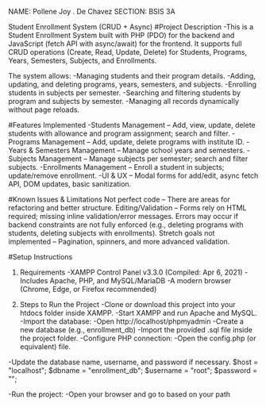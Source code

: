 NAME: Pollene Joy . De Chavez
SECTION: BSIS 3A


Student Enrollment System (CRUD + Async)
#Project Description
-This is a Student Enrollment System built with PHP (PDO) for the backend and JavaScript (fetch API with async/await) for the frontend.
It supports full CRUD operations (Create, Read, Update, Delete) for Students, Programs, Years, Semesters, Subjects, and Enrollments.

The system allows:
-Managing students and their program details.
-Adding, updating, and deleting programs, years, semesters, and subjects.
-Enrolling students in subjects per semester.
-Searching and filtering students by program and subjects by semester.
-Managing all records dynamically without page reloads.

#Features Implemented
-Students Management – Add, view, update, delete students with allowance and program assignment; search and filter.
-Programs Management – Add, update, delete programs with institute ID.
-Years & Semesters Management – Manage school years and semesters.
-Subjects Management – Manage subjects per semester; search and filter subjects.
-Enrollments Management – Enroll a student in subjects; update/remove enrollment.
-UI & UX – Modal forms for add/edit, async fetch API, DOM updates, basic sanitization.

#Known Issues & Limitations
Not perfect code – There are areas for refactoring and better structure.
Editing/Validation – Forms rely on HTML required; missing inline validation/error messages.
Errors may occur if backend constraints are not fully enforced (e.g., deleting programs with students, deleting subjects with enrollments).
Stretch goals not implemented – Pagination, spinners, and more advanced validation.

#Setup Instructions
1. Requirements
-XAMPP Control Panel v3.3.0 (Compiled: Apr 6, 2021)
-Includes Apache, PHP, and MySQL/MariaDB
-A modern browser (Chrome, Edge, or Firefox recommended)

2. Steps to Run the Project
-Clone or download this project into your htdocs folder inside XAMPP.
-Start XAMPP and run Apache and MySQL.
-Import the database:
-Open http://localhost/phpmyadmin
-Create a new database (e.g., enrollment_db)
-Import the provided .sql file inside the project folder.
-Configure PHP connection:
    -Open the config.php (or equivalent) file.

-Update the database name, username, and password if necessary.
$host = "localhost";
$dbname = "enrollment_db";
$username = "root";
$password = "";

-Run the project:
-Open your browser and go to based on your path
